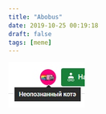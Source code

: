 ```yaml
---
title: "Abobus"
date: 2019-10-25 00:19:18
draft: false
tags: [meme]
---
```


![](/img/vk/9xx7rIEbCJs.jpg)
